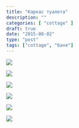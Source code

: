 ```yaml
---
title: "Каркас туалета"
description: ""
categories: [ "cottage" ]
draft: true
date: "2015-08-02"
type: "post"
tags: ["cottage", "баня"]
---
```


<a data-fancybox="gallery" href='https://photos.google.com/share/AF1QipPoV40ltSPp8CjuOEmgZJ-wc4TDji9uq_L2uhaoE9jliS8f9NZ0pTiHf23QhLEdyA?key=NWVyN1dyYndwRW5BcUZlVHlXOWZUTVU3S1NVWXV3&source=ctrlq.org'><img src='https://lh3.googleusercontent.com/Q5_sSJfwFHCHinAecNAMNCTtjwsinwfvRcZ-72TNEFal6RfsBlvjrqvlHR9sDlnHXASMsxMqU_VjDKS30dkDdCTRzakY1bafr5yoTSBBVpTYV31iIejzee88JvIdVluelBX6uON1V6c' /></a>

<a data-fancybox="gallery" href='https://photos.google.com/share/AF1QipMHHZK0LmzlsDU7ya5c5n00fgdldTrbncZPDbr0ET5tyfufQeMozEsADlx-Y5jvVw?key=Tzh3aXVRWWhzNGFNRGloY09VZE9ybU5DWWV2N3Jn&source=ctrlq.org'><img src='https://lh3.googleusercontent.com/1Aha-zdwkPR8uGDyTFPBSWMQvWz6ZekjeaDYmYczfTDrPlwxuVK90wYnCrOZvyM7vkNoWW_X-tj14ujyPigdof8LaxrqMWmNAuHIdgEO1FC-f9xA_jBwjnrle2KKkybho6iycL1ZOzc' /></a>

<a data-fancybox="gallery" href='https://photos.google.com/share/AF1QipNSn2oZ11k2NNSbbSGf6epHrf8QcgZqchKEvdd0keAUBSZHyZbBzEI0nF5ctNMerw?key=VFJTNXdiYWN2NnlxaWFjRGFhaWVpRk1sLWk1dC1B&source=ctrlq.org'><img src='https://lh3.googleusercontent.com/V6cz-m-B3MU-tt-eBS5QbMk9MBQpN5bWE-a72gxD9JPHKy_SeYGNzgixBAwvVbezwRJto6DP2QCMvNugVXEEti9oJMwDAHCiTMwSe76d1RYa1NYy6vzD62Ul-RX1YPKnWuazRP6kEgw' /></a>

<a data-fancybox="gallery" href='https://photos.google.com/share/AF1QipPO3ddacn85_L03xs-3jFQ_bN8FqwKbtuUV2nUlH71aW6GusYRtcX_cGXLzjwG5ug?key=Yzh4UmY2VW9MLUtHU0dwMmt0MXMxN1lRUUY0bEFR&source=ctrlq.org'><img src='https://lh3.googleusercontent.com/w8as5Rn2J6Hm5w8bMIZGPCRLxdcTTYwj-OilTkoTNeIw7SBDIG0A4fg0hPtWRl2IRHc7sLydgT9t4WpJizuLwDeSvBAfgSbAOP_TQoUYp16YFSIIUsMXkczyPmLaUaXcJE48sWfoxmc' /></a>

<a data-fancybox="gallery" href='https://photos.google.com/share/AF1QipPE9GqyBlSU9qImzN_J6iMMPRtRMX6NWJwenvsEmlF-JJXeIn1Wj7yr_EeGCo-ICA?key=cWtlYWF1N3Q0WTQ5ek81MzVnVkE4MVRSMmY3eUp3&source=ctrlq.org'><img src='https://lh3.googleusercontent.com/ZnPi_Qy0q09rmSZ6vvlGoZZdnonPRWmQ6BLqPusseExFJx0l2ld6E2qxghBpqf62_aPqbucG_Uriqu30pOxPCMIT9HoQEWjnO0QyeY7CIW41zgB7VdySTF40Ww7VCRf2bVl7pus5V7o' /></a>

<a data-fancybox="gallery" href='https://photos.google.com/share/AF1QipNPYwShRoCQclfkAfGeWlq1XfEz5lxVTsJ1040WuPKgRT3T2-V5Bg0rlZIdZDzfLQ?key=Y2dTcW9MSVZMdkNIdVhDQjVhaEQ1QTE0U3BSM1RR&source=ctrlq.org'><img src='https://lh3.googleusercontent.com/8AGO_M4TD5RwnsFfOYSgz9wdCXugh0ks41FVAkWCWzNnIbu_3hfUPbJysS79MhdbxOXEUTd7-DFEt-oiRUjpKZ42G2TN4RHm_E5H6ktF2C7Ro-1DMNS8VxfymZBjnFXtLJm_NRdNg2g' /></a>

